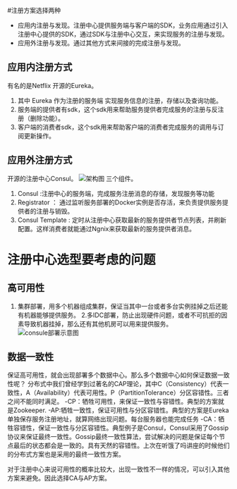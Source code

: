 #注册方案选择两种
- 应用内注册与发现。注册中心提供服务端与客户端的SDK，业务应用通过引入注册中心提供的SDK，通过SDK与注册中心交互，来实现服务的注册与发现。
- 应用外注册与发现。通过其他方式来间接的完成注册与发现。

## 应用内注册方式
有名的是Netflix 开源的Eureka。

 1. 其中 Eureka 作为注册的服务端 实现服务信息的注册，存储以及查询功能。
 2. 服务端的提供者有sdk，这个sdk用来帮助服务提供者完成服务的注册与反注册（删除功能）。
 3. 客户端的消费者sdk，这个sdk用来帮助客户端的消费者完成服务的调用与订阅更新操作。
## 应用外注册方式
开源的注册中心Consul。
![架构图](https://upload-images.jianshu.io/upload_images/4237685-88ca9a0330861c52.png?imageMogr2/auto-orient/strip%7CimageView2/2/w/1240)
三个组件。
1. Consul :注册中心的服务端，完成服务注册消息的存储，发现服务等功能
2. Registrator ： 通过监听服务部署的Docker实例是否存活，来负责提供服务提供者的注册与销毁。
3. Consul Template : 定时从注册中心获取最新的服务提供者节点列表，并刷新配置。这样消费者就能通过Ngnix来获取最新的服务提供者消息。

# 注册中心选型要考虑的问题

## 高可用性
1. 集群部署，用多个机器组成集群，保证当其中一台或者多台实例挂掉之后还能有机器能够提供服务。
2.多IDC部署，防止出现硬件问题，或者不可抗拒的因素导致机器挂掉，那么还有其他机房可以用来提供服务。
![consule部署示意图](https://upload-images.jianshu.io/upload_images/4237685-5d06f3e9b3b61f48.png?imageMogr2/auto-orient/strip%7CimageView2/2/w/1240)
## 数据一致性
保证高可用性，就会出现部署多个数据中心。那么多个数据中心如何保证数据一致性呢？
分布式中我们曾经学到过著名的CAP理论，其中C（Consistency）代表一致性，A（Availability）代表可用性。P（PartitionTolerance）分区容错性。三者之间不能同时满足。
-CP：牺牲可用性，来保证一致性与容错性。典型的方案就是Zookeeper.
-AP:牺牲一致性，保证可用性与分区容错性。典型的方案是Eureka 单独保存服务注册地址，就算网络出现问题。每台服务器也能完成任务
-CA：牺牲容错性，保证一致性与分区容错性。典型例子是Consul，Consul采用了Gossip协议来保证最终一致性。Gossip最终一致性算法，尝试解决的问题是保证每个节点最后的状态都会是一致的。具有天然的容错性。上次在听饿了吗讲座的时候他们的分布式方案也是采用的最终一致性方案。

对于注册中心来说可用性的概率比较大，出现一致性不一样的情况，可以引入其他方案来避免。因此选择CA与AP方案。
